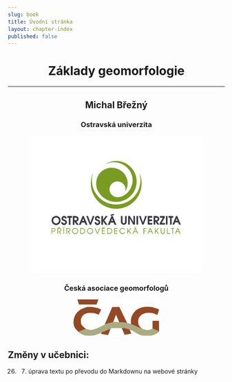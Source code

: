 ```yaml
---
slug: book
title: Úvodní stránka
layout: chapter-index
published: false
---
```


<center>

# Základy geomorfologie

---

## Michal Břežný


### Ostravská univerzita
<a href="www.prf.osu.cz"><img src="/assets/PRIRODOVEDECKA-FAKULTA-vertikalni1.png" width= "400px"></a>

### Česká asociace geomorfologů

<a href="www.geomorfologie.cz"><img src="/assets/LOGO_CAG_transparent.png" width = "200px"></a>
</center>


## Změny v učebnici:
26. 7. úprava textu po převodu do Markdownu na webové stránky

